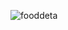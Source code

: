 ![fooddeta](https://user-images.githubusercontent.com/103739534/200553033-019de783-aa6e-4854-88aa-6b9adac9e997.png)
